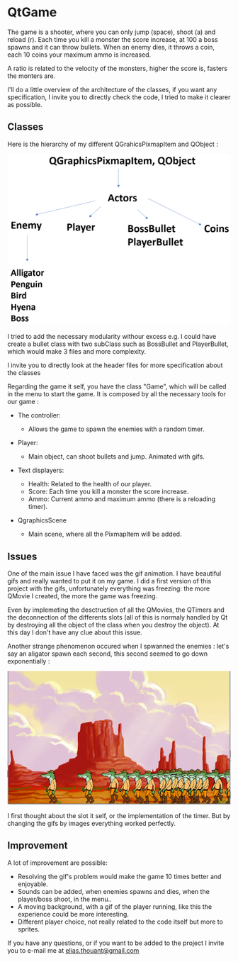 # QtGame

The game is a shooter, where you can only jump (space), shoot (a) and reload (r).
Each time you kill a monster the score increase, at 100 a boss spawns and it can throw bullets.
When an enemy dies, it throws a coin, each 10 coins your maximum ammo is increased.

A ratio is related to the velocity of the monsters, higher the score is, fasters the monters are.

I'll do a little overview of the architecture of the classes, if you want any specification, I invite you to directly check the code, I tried to make it clearer as possible.


## Classes
Here is the hierarchy of my different QGrahicsPixmapItem and QObject :

![alt text](scheme.PNG)

I tried to add the necessary modularity withour excess e.g. I could have create a bullet class with two subClass such as BossBullet and PlayerBullet, which would make 3 files and more complexity.

I invite you to directly look at the header files for more specification about the classes



Regarding the game it self, you have the class "Game", which will be called in the menu to start the game. It is composed by all the necessary tools for our game :

- The controller:
  - Allows the game to spawn the enemies with a random timer.

- Player:
  - Main object, can shoot bullets and jump. Animated with gifs.
  
- Text displayers:
  - Health: Related to the health of our player.
  - Score: Each time you kill a monster the score increase.
  - Ammo: Current ammo and maximum ammo (there is a reloading timer).
  
- QgraphicsScene
  - Main scene, where all the PixmapItem will be added.
  
## Issues
One of the main issue I have faced was the gif animation.
I have beautiful gifs and really wanted to put it on my game. I did a first version of this project with the gifs, unfortunately everything was freezing: the more QMovie I created, the more the game was freezing.

Even by implemeting the desctruction of all the QMovies, the QTimers and the deconnection of the differents slots (all of this is normaly handled by Qt by destroying all the object of the class when you destroy the object). At this day I don't have any clue about this issue.

Another strange phenomenon occured when I spwanned the enemies : let's say an aligator spawn each second, this second seemed to go down exponentially : 

![alt text](freeze.png)

I first thought about the slot it self, or the implementation of the timer. But by changing the gifs by images everything worked perfectly.

## Improvement

A lot of improvement are possible:
  - Resolving the gif's problem would make the game 10 times better and enjoyable.
  - Sounds can be added, when enemies spawns and dies, when the player/boss shoot, in the menu..
  - A moving background, with a gif of the player running, like this the experience could be more interesting.
  - Different player choice, not really related to the code itself but more to sprites.
 
 If you have any questions, or if you want to be added to the project I invite you to e-mail me at elias.thouant@gmail.com
  
  
 
